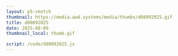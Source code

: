 ```yaml
---
layout: p5-sketch
thumbnail: https://media.awd.systems/media/thumbs/d08092025.gif
title: d08092025
date: 2025-08-09
thumbnail_local: thumb.gif

script: /code/d08092025.js
---
```

